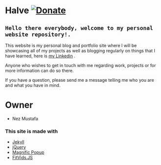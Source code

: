 # Halve  [![Donate](https://img.shields.io/badge/paypal-donate-blue.svg)](https://www.paypal.me/taylantatli/0usd)  
  
## `Hello there everybody, welcome to my personal website repository!.`

This website is my personal blog and portfolio site where I will be showcasing all of my projects as well as blogging regularly on things that I have learned, here is  [my Linkedin](http://vangeltzo.com/) .

Anyone who wishes to get in touch with me regarding work, projects or for more information can do so there.

If you have a question, please send me a message telling me who you are and what you have in mind. 

# Owner
- Nez Mustafa

### This site is made with 
- [Jekyll](http://jekyllrb.com/)
- [jQuery](http://jquery.com/)
- [Magnific Popup](http://dimsemenov.com/plugins/magnific-popup/)
- [FitVids.JS](http://fitvidsjs.com/)
